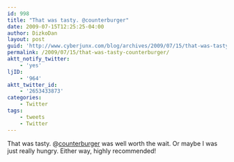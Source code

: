 ```yaml
---
id: 998
title: "That was tasty. @counterburger"
date: 2009-07-15T12:25:25-04:00
author: DizkoDan
layout: post
guid: 'http://www.cyberjunx.com/blog/archives/2009/07/15/that-was-tasty-counterburger/'
permalink: /2009/07/15/that-was-tasty-counterburger/
aktt_notify_twitter:
    - 'yes'
ljID:
    - '964'
aktt_twitter_id:
    - '2653433873'
categories:
    - Twitter
tags:
    - tweets
    - Twitter
---
```


That was tasty. @[counterburger](http://twitter.com/counterburger) was well worth the wait. Or maybe I was just really hungry. Either way, highly recommended!